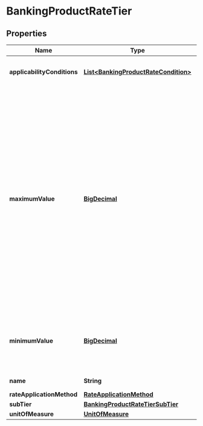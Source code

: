 
# BankingProductRateTier

## Properties
Name | Type | Description | Notes
------------ | ------------- | ------------- | -------------
**applicabilityConditions** | [**List&lt;BankingProductRateCondition&gt;**](BankingProductRateCondition.md) | Other conditions required to be met for this rate to apply |  [optional]
**maximumValue** | [**BigDecimal**](BigDecimal.md) | The number of tierUnitOfMeasure units that form the upper bound of the tier or band. For a tier with a discrete value (as opposed to a range of values e.g. 1 month) this must be the same as tierValueMinimum. Where this is the same as the tierValueMinimum value of the next-higher tier the referenced tier should be exclusive of this value. For example a term deposit of 2 months falls into the upper tier of the following tiers: (1 – 2 months, 2 – 3 months) | 
**minimumValue** | [**BigDecimal**](BigDecimal.md) | The number of tierUnitOfMeasure units that form the lower bound of the tier. The tier should be inclusive of this value | 
**name** | **String** | A display name for the tier | 
**rateApplicationMethod** | [**RateApplicationMethod**](RateApplicationMethod.md) |  |  [optional]
**subTier** | [**BankingProductRateTierSubTier**](BankingProductRateTierSubTier.md) |  |  [optional]
**unitOfMeasure** | [**UnitOfMeasure**](UnitOfMeasure.md) |  | 



